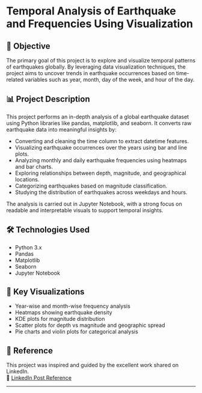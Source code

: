 # Temporal Analysis of Earthquake and Frequencies Using Visualization

## 📌 Objective
The primary goal of this project is to explore and visualize temporal patterns of earthquakes globally. By leveraging data visualization techniques, the project aims to uncover trends in earthquake occurrences based on time-related variables such as year, month, day of the week, and hour of the day.

## 📊 Project Description

This project performs an in-depth analysis of a global earthquake dataset using Python libraries like pandas, matplotlib, and seaborn. It converts raw earthquake data into meaningful insights by:

- Converting and cleaning the time column to extract datetime features.
- Visualizing earthquake occurrences over the years using bar and line plots.        
- Analyzing monthly and daily earthquake frequencies using heatmaps and bar charts.
- Exploring relationships between depth, magnitude, and geographical locations.
- Categorizing earthquakes based on magnitude classification.
- Studying the distribution of earthquakes across weekdays and hours.

The analysis is carried out in Jupyter Notebook, with a strong focus on readable and interpretable visuals to support temporal insights.

## 🛠 Technologies Used

- Python 3.x  
- Pandas  
- Matplotlib  
- Seaborn  
- Jupyter Notebook  

## 📌 Key Visualizations

- Year-wise and month-wise frequency analysis  
- Heatmaps showing earthquake density  
- KDE plots for magnitude distribution  
- Scatter plots for depth vs magnitude and geographic spread  
- Pie charts and violin plots for categorical analysis  

## 🔗 Reference

This project was inspired and guided by the excellent work shared on LinkedIn.  
🔗 [LinkedIn Post Reference](https://www.linkedin.com/feed/update/urn:li:activity:7317082416358006784/?commentUrn=urn%3Ali%3Acomment%3A(ugcPost%3A7317082415435337728%2C7318131155591913473)&dashCommentUrn=urn%3Ali%3Afsd_comment%3A(7318131155591913473%2Curn%3Ali%3AugcPost%3A7317082415435337728))

---
